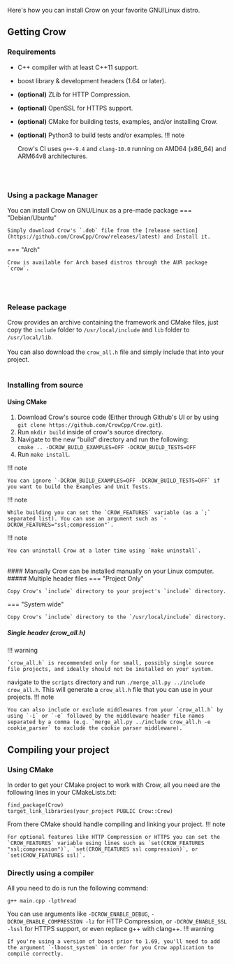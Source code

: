 Here's how you can install Crow on your favorite GNU/Linux distro.
## Getting Crow

### Requirements
 - C++ compiler with at least C++11 support.
 - boost library & development headers (1.64 or later).
 - **(optional)** ZLib for HTTP Compression.
 - **(optional)** OpenSSL for HTTPS support.
 - **(optional)** CMake for building tests, examples, and/or installing Crow.
 - **(optional)** Python3 to build tests and/or examples.
!!! note

    Crow's CI uses `g++-9.4` and `clang-10.0` running on AMD64 (x86_64) and ARM64v8 architectures.


<br><br>

### Using a package Manager
You can install Crow on GNU/Linux as a pre-made package
=== "Debian/Ubuntu"

    Simply download Crow's `.deb` file from the [release section](https://github.com/CrowCpp/Crow/releases/latest) and Install it.

=== "Arch"

    Crow is available for Arch based distros through the AUR package `crow`.


<br><br>
### Release package
Crow provides an archive containing the framework and CMake files, just copy the `include` folder to `/usr/local/include` and `lib` folder to `/usr/local/lib`.<br><br>
You can also download the `crow_all.h` file and simply include that into your project.
<br><br>
### Installing from source
#### Using CMake
1. Download Crow's source code (Either through Github's UI or by using<br> `git clone https://github.com/CrowCpp/Crow.git`).
2. Run `mkdir build` inside of crow's source directory.
3. Navigate to the new "build" directory and run the following:<br>
`cmake .. -DCROW_BUILD_EXAMPLES=OFF -DCROW_BUILD_TESTS=OFF`
4. Run `make install`.

!!! note

    You can ignore `-DCROW_BUILD_EXAMPLES=OFF -DCROW_BUILD_TESTS=OFF` if you want to build the Examples and Unit Tests.

!!! note

    While building you can set the `CROW_FEATURES` variable (as a `;` separated list). You can use an argument such as `-DCROW_FEATURES="ssl;compression"`.

!!! note

    You can uninstall Crow at a later time using `make uninstall`.

<br>
#### Manually
Crow can be installed manually on your Linux computer.
##### Multiple header files
=== "Project Only"

    Copy Crow's `include` directory to your project's `include` directory.

=== "System wide"

    Copy Crow's `include` directory to the `/usr/local/include` directory.

##### Single header (crow_all.h)
!!! warning

    `crow_all.h` is recommended only for small, possibly single source file projects, and ideally should not be installed on your system.

navigate to the `scripts` directory and run `./merge_all.py ../include crow_all.h`. This will generate a `crow_all.h` file that you can use in your projects.
!!! note

    You can also include or exclude middlewares from your `crow_all.h` by using `-i` or `-e` followed by the middleware header file names separated by a comma (e.g. `merge_all.py ../include crow_all.h -e cookie_parser` to exclude the cookie parser middleware).

## Compiling your project
### Using CMake
In order to get your CMake project to work with Crow, all you need are the following lines in your CMakeLists.txt:
```
find_package(Crow)
target_link_libraries(your_project PUBLIC Crow::Crow)
```
From there CMake should handle compiling and linking your project.
!!! note

    For optional features like HTTP Compression or HTTPS you can set the `CROW_FEATURES` variable using lines such as `set(CROW_FEATURES "ssl;compression")`, `set(CROW_FEATURES ssl compression)`, or `set(CROW_FEATURES ssl)`.

### Directly using a compiler
All you need to do is run the following command:
```
g++ main.cpp -lpthread
```
You can use arguments like `-DCROW_ENABLE_DEBUG`, `-DCROW_ENABLE_COMPRESSION -lz` for HTTP Compression, or `-DCROW_ENABLE_SSL -lssl` for HTTPS support, or even replace g++ with clang++.
!!! warning

    If you're using a version of boost prior to 1.69, you'll need to add the argument `-lboost_system` in order for you Crow application to compile correctly.
